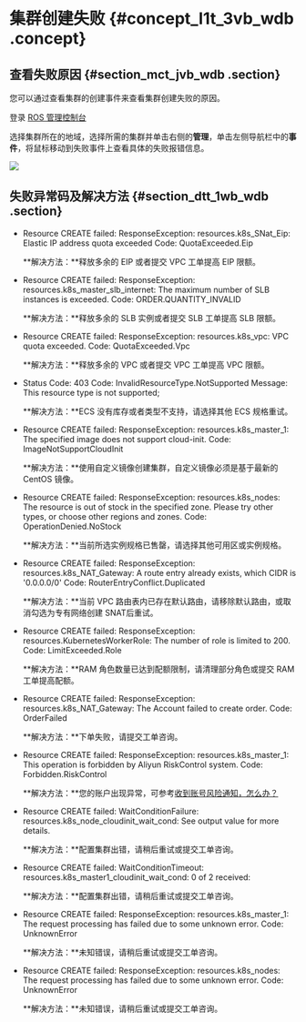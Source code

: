 # 集群创建失败 {#concept_l1t_3vb_wdb .concept}

## 查看失败原因 {#section_mct_jvb_wdb .section}

您可以通过查看集群的创建事件来查看集群创建失败的原因。

登录 [ROS 管理控制台](https://ros.console.aliyun.com/)

选择集群所在的地域，选择所需的集群并单击右侧的**管理**，单击左侧导航栏中的**事件**，将鼠标移动到失败事件上查看具体的失败报错信息。

![](http://static-aliyun-doc.oss-cn-hangzhou.aliyuncs.com/assets/img/15844/15590944059797_zh-CN.png)

## 失败异常码及解决方法 {#section_dtt_1wb_wdb .section}

-   Resource CREATE failed: ResponseException: resources.k8s\_SNat\_Eip: Elastic IP address quota exceeded Code: QuotaExceeded.Eip

    **解决方法：**释放多余的 EIP 或者提交 VPC 工单提高 EIP 限额。

-   Resource CREATE failed: ResponseException: resources.k8s\_master\_slb\_internet: The maximum number of SLB instances is exceeded. Code: ORDER.QUANTITY\_INVALID

    **解决方法：**释放多余的 SLB 实例或者提交 SLB 工单提高 SLB 限额。

-   Resource CREATE failed: ResponseException: resources.k8s\_vpc: VPC quota exceeded. Code: QuotaExceeded.Vpc

    **解决方法：**释放多余的 VPC 或者提交 VPC 工单提高 VPC 限额。

-   Status Code: 403 Code: InvalidResourceType.NotSupported Message: This resource type is not supported;

    **解决方法：**ECS 没有库存或者类型不支持，请选择其他 ECS 规格重试。

-   Resource CREATE failed: ResponseException: resources.k8s\_master\_1: The specified image does not support cloud-init. Code: ImageNotSupportCloudInit

    **解决方法：**使用自定义镜像创建集群，自定义镜像必须是基于最新的 CentOS 镜像。

-   Resource CREATE failed: ResponseException: resources.k8s\_nodes: The resource is out of stock in the specified zone. Please try other types, or choose other regions and zones. Code: OperationDenied.NoStock

    **解决方法：**当前所选实例规格已售罄，请选择其他可用区或实例规格。

-   Resource CREATE failed: ResponseException: resources.k8s\_NAT\_Gateway: A route entry already exists, which CIDR is '0.0.0.0/0' Code: RouterEntryConflict.Duplicated

    **解决方法：**当前 VPC 路由表内已存在默认路由，请移除默认路由，或取消勾选为专有网络创建 SNAT后重试。

-   Resource CREATE failed: ResponseException: resources.KubernetesWorkerRole: The number of role is limited to 200. Code: LimitExceeded.Role

    **解决方法：**RAM 角色数量已达到配额限制，请清理部分角色或提交 RAM 工单提高配额。

-   Resource CREATE failed: ResponseException: resources.k8s\_NAT\_Gateway: The Account failed to create order. Code: OrderFailed

    **解决方法：**下单失败，请提交工单咨询。

-   Resource CREATE failed: ResponseException: resources.k8s\_master\_1: This operation is forbidden by Aliyun RiskControl system. Code: Forbidden.RiskControl

    **解决方法：**您的账户出现异常，可参考[收到账号风险通知，怎么办？](https://www.alibabacloud.com/help/zh/faq-detail/69598.htm)

-   Resource CREATE failed: WaitConditionFailure: resources.k8s\_node\_cloudinit\_wait\_cond: See output value for more details.

    **解决方法：**配置集群出错，请稍后重试或提交工单咨询。

-   Resource CREATE failed: WaitConditionTimeout: resources.k8s\_master1\_cloudinit\_wait\_cond: 0 of 2 received:

    **解决方法：**配置集群出错，请稍后重试或提交工单咨询。

-   Resource CREATE failed: ResponseException: resources.k8s\_master\_1: The request processing has failed due to some unknown error. Code: UnknownError

    **解决方法：**未知错误，请稍后重试或提交工单咨询。

-   Resource CREATE failed: ResponseException: resources.k8s\_nodes: The request processing has failed due to some unknown error. Code: UnknownError

    **解决方法：**未知错误，请稍后重试或提交工单咨询。


